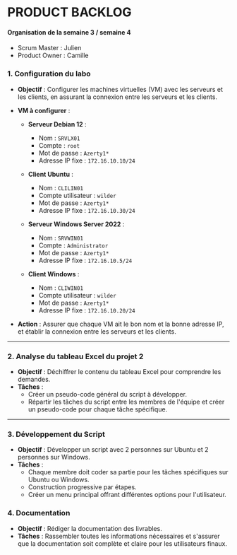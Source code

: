 # PRODUCT BACKLOG

#### Organisation de la semaine 3 / semaine 4
- Scrum Master : Julien
- Product Owner : Camille

### 1. Configuration du labo

- **Objectif** : Configurer les machines virtuelles (VM) avec les serveurs et les clients, en assurant la connexion entre les serveurs et les clients.
- **VM à configurer** :
  
  - **Serveur Debian 12** : 
    - Nom : `SRVLX01`
    - Compte : `root`
    - Mot de passe : `Azerty1*`
    - Adresse IP fixe : `172.16.10.10/24`
      
  - **Client Ubuntu** : 
    - Nom : `CLILIN01`
    - Compte utilisateur : `wilder`
    - Mot de passe : `Azerty1*`
    - Adresse IP fixe : `172.16.10.30/24`
      
  - **Serveur Windows Server 2022** : 
    - Nom : `SRVWIN01`
    - Compte : `Administrator`
    - Mot de passe : `Azerty1*`
    - Adresse IP fixe : `172.16.10.5/24`
      
  - **Client Windows** : 
    - Nom : `CLIWIN01`
    - Compte utilisateur : `wilder`
    - Mot de passe : `Azerty1*`
    - Adresse IP fixe : `172.16.10.20/24`
      
- **Action** : Assurer que chaque VM ait le bon nom et la bonne adresse IP, et établir la connexion entre les serveurs et les clients.
---
### 2. Analyse du tableau Excel du projet 2

- **Objectif** : Déchiffrer le contenu du tableau Excel pour comprendre les demandes.
- **Tâches** :
  - Créer un pseudo-code général du script à développer.
  - Répartir les tâches du script entre les membres de l'équipe et créer un pseudo-code pour chaque tâche spécifique.
---
### 3. Développement du Script

- **Objectif** : Développer un script avec 2 personnes sur Ubuntu et 2 personnes sur Windows.
- **Tâches** :
  - Chaque membre doit coder sa partie pour les tâches spécifiques sur Ubuntu ou Windows.
  - Construction progressive par étapes.
  - Créer un menu principal offrant différentes options pour l'utilisateur.

### 4. Documentation

- **Objectif** : Rédiger la documentation des livrables.
- **Tâches** : Rassembler toutes les informations nécessaires et s'assurer que la documentation soit complète et claire pour les utilisateurs finaux.
